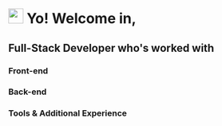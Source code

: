 <h1><img src="https://emojis.slackmojis.com/emojis/images/1531849430/4246/blob-sunglasses.gif?1531849430" width="30"/> Yo! Welcome in,</h1>

<div class="skills">
  <h2>Full-Stack Developer who's worked with</h2>
  
  <div width="33">
    <h3>Front-end</h3>
  </div>
  
  <div width="33">
    <h3>Back-end</h3>
  </div>
  
  <div width="33">
    <h3>Tools & Additional Experience</h3>
  </div>
  
</div>


<!--
**aelsedoudi/aelsedoudi** is a ✨ _special_ ✨ repository because its `README.md` (this file) appears on your GitHub profile.

Here are some ideas to get you started:

- 🔭 I’m currently working on ...
- 🌱 I’m currently learning ...
- 👯 I’m looking to collaborate on ...
- 🤔 I’m looking for help with ...
- 💬 Ask me about ...
- 📫 How to reach me: ...
- 😄 Pronouns: ...
- ⚡ Fun fact: ...
-->
